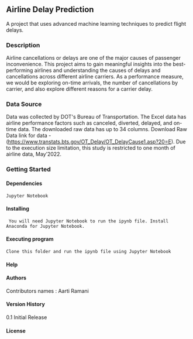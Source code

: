 ## Airline Delay Prediction 
A project that uses advanced machine learning techniques to predict flight delays. 
 

### Description
Airline cancellations or delays are one of the major causes of passenger inconvenience. This project aims to gain meaningful insights into the best-performing airlines and understanding the causes of delays and cancellations across different airline carriers. As a performance measure, we would be exploring on-time arrivals, the number of cancellations by carrier, and also explore different reasons for a carrier delay.  

### Data Source 

Data was collected by DOT's Bureau of Transportation. The Excel data has airline performance factors such as canceled, diverted, delayed, and on-time data. The downloaded raw data has up to 34 columns. 
Download Raw Data link for data - (https://www.transtats.bts.gov/OT_Delay/OT_DelayCause1.asp?20=E).
Due to the execution size limitation, this study is restricted to one month of airline data, May’2022.
 
### Getting Started
  #### Dependencies
    Jupyter Notebook
  #### Installing
     You will need Jupyter Notebook to run the ipynb file. Install Anaconda for Jupyter Notebook.
  #### Executing program
    Clone this folder and run the ipynb file using Jupyter Notebook
  #### Help
  #### Authors
  Contributors names : Aarti Ramani
  #### Version History
  0.1 Initial Release
  #### License

